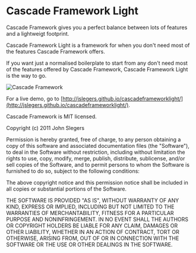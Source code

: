 # Cascade Framework Light

Cascade Framework gives you a perfect balance between lots of features and a lightweigt footprint.

Cascade Framework Light is a framework for when you don't need most of the features Cascade Framework offers.

If you want just a normalised boilerplate to start from any don't need most of the features offered by Cascade Framework, Cascade Framework Light is the way to go.

![Cascade Framework](http://jslegers.github.io/cascadeframeworklight/screenshot.png)

For a live demo, go to [http://jslegers.github.io/cascadeframeworklight/](http://jslegers.github.io/cascadeframeworklight/).

Cascade Framework is MIT licensed.

 Copyright (c) 2011 John Slegers

 Permission is hereby granted, free of charge, to any person
 obtaining a copy of this software and associated documentation
 files (the "Software"), to deal in the Software without
 restriction, including without limitation the rights to use,
 copy, modify, merge, publish, distribute, sublicense, and/or sell
 copies of the Software, and to permit persons to whom the
 Software is furnished to do so, subject to the following
 conditions:

 The above copyright notice and this permission notice shall be
 included in all copies or substantial portions of the Software.

 THE SOFTWARE IS PROVIDED "AS IS", WITHOUT WARRANTY OF ANY KIND,
 EXPRESS OR IMPLIED, INCLUDING BUT NOT LIMITED TO THE WARRANTIES
 OF MERCHANTABILITY, FITNESS FOR A PARTICULAR PURPOSE AND
 NONINFRINGEMENT. IN NO EVENT SHALL THE AUTHORS OR COPYRIGHT
 HOLDERS BE LIABLE FOR ANY CLAIM, DAMAGES OR OTHER LIABILITY,
 WHETHER IN AN ACTION OF CONTRACT, TORT OR OTHERWISE, ARISING
 FROM, OUT OF OR IN CONNECTION WITH THE SOFTWARE OR THE USE OR
 OTHER DEALINGS IN THE SOFTWARE.
